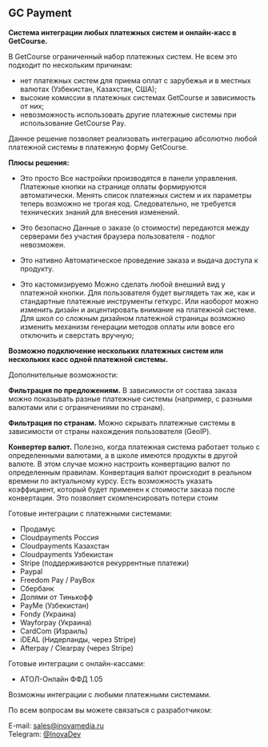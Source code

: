 

## GC Payment

**Система интеграции любых платежных систем и онлайн-касс в GetCourse.**

В GetCourse ограниченный набор платежных систем. Не всем это подходит по нескольким причинам:

- нет платежных систем для приема оплат с зарубежья и в местных валютах (Узбекистан, Казахстан, США);
- высокие комиссии в платежных системах GetCourse и зависимость от них;
- невозможность использовать другие платежные системы при использование GetCourse Pay.

Данное решение позволяет реализовать интеграцию абсолютно любой платежной системы в платежную форму GetCourse.

**Плюсы решения:**

* Это просто
Все настройки производятся в панели управления. Платежные кнопки на странице оплаты формируются автоматически. 
Менять список платежных систем и их параметры теперь возможно не трогая код. Следовательно, не требуется технических знаний для внесения изменений.

* Это безопасно
Данные о заказе (о стоимости) передаются между серверами без участия браузера пользователя - подлог невозможен.

* Это нативно
Автоматическое проведение заказа и выдача доступа к продукту.

* Это кастомизируемо
Можно сделать любой внешний вид у платежной кнопки. Для пользователя будет выглядеть так же, как и стандартные платежные инструменты геткурс. Или наоборот можно изменить дизайн и акцентировать внимание на платежной системе.
Для школ со сложным дизайном платежной страницы возможно изменить механизм генерации методов оплаты или вовсе его отключить и сверстать вручную;

**Возможно подключение нескольких платежных систем или нескольких касс одной платежной системы.**

Дополнительные возможности:

**Фильтрация по предложениям.**
В зависимости от состава заказа можно показывать разные платежные системы (например, с разными валютами или с ограничениями по странам).

**Фильтрация по странам.**
Можно скрывать платежные системы в зависимости от страны нахождения пользователя (GeoIP).

**Конвертер валют.**
Полезно, когда платежная система работает только с определенными валютами, а в школе имеются продукты в другой валюте. В этом случае можно настроить конвертацию валют по определенным правилам.
Конвертация валют происходит в реальном времени по актуальному курсу.
Есть возможность указать коэффициент, который будет применен к стоимости заказа после конвертации. Это позволяет скомпенсировать потери стоим

Готовые интеграции с платежными системами: 
 - Продамус
 - Cloudpayments Россия
 - Cloudpayments Казахстан
 - Cloudpayments Узбекистан
 - Stripe (поддерживаются рекуррентные платежи)
 - Paypal
 - Freedom Pay / PayBox
 - Сбербанк
 - Долями от Тинькофф
 - PayMe (Узбекистан)
 - Fondy (Украина)
 - Wayforpay (Украина)
 - CardCom (Израиль)
 - iDEAL (Нидерланды, через Stripe)
 - Afterpay / Clearpay (через Stripe)

Готовые интеграции с онлайн-кассами:
 - АТОЛ-Онлайн ФФД 1.05

Возможны интеграции с любыми платежными системами. 

По всем вопросам вы можете связаться с разработчиком:

E-mail: [sales@inovamedia.ru](mailto:sales@inovamedia.ru)  
Telegram: [@InovaDev](https://t.me/InovaDev)
